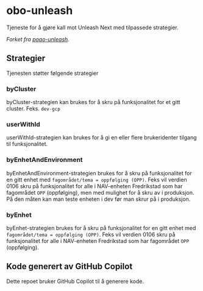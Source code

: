 # obo-unleash

Tjeneste for å gjøre kall mot Unleash Next med tilpassede strategier.

_Forket fra [poao-unleash](https://github.com/navikt/poao-unleash)._

## Strategier
Tjenesten støtter følgende strategier

### byCluster
byCluster-strategien kan brukes for å skru på funksjonalitet for et gitt cluster. Feks. `dev-gcp`

### userWithId
userWithId-strategien kan brukes for å gi en eller flere brukeridenter tilgang til funksjonalitet.

### byEnhetAndEnvironment
byEnhetAndEnvironment-strategien brukes for å skru på funksjonalitet for en gitt enhet med `fagområdet/tema = oppfølging (OPP)`. Feks vil verdien 0106 skru på funksjonalitet for alle i NAV-enheten Fredrikstad som har fagområdet `OPP` (oppfølging), men med mulighet for å skru av i produksjon. På den måten kan man teste enheten i dev før man skrur på i produksjon.

### byEnhet
byEnhet-strategien brukes for å skru på funksjonalitet for en gitt enhet med `fagområdet/tema = oppfølging (OPP)`. Feks vil verdien 0106 skru på funksjonalitet for alle i NAV-enheten Fredrikstad som har fagområdet `OPP` (oppfølging).

## Kode generert av GitHub Copilot

Dette repoet bruker GitHub Copilot til å generere kode.
